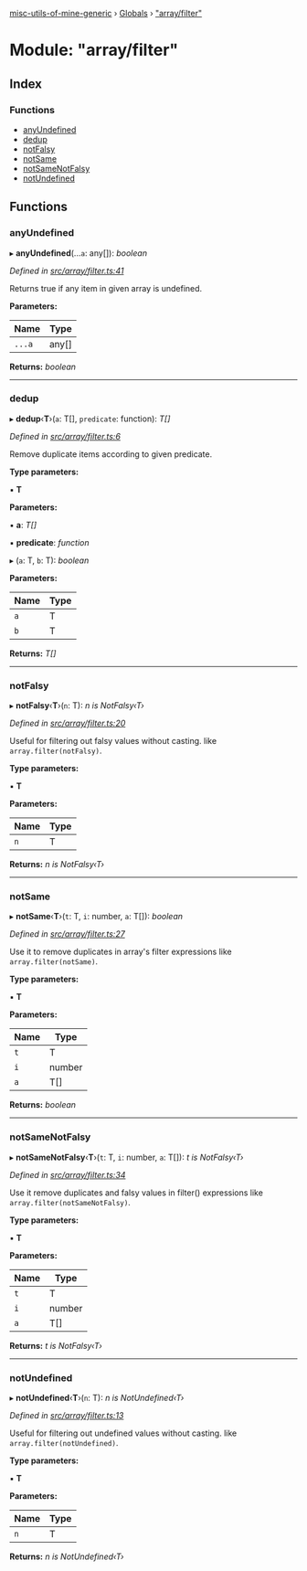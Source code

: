 [misc-utils-of-mine-generic](../README.md) › [Globals](../globals.md) › ["array/filter"](_array_filter_.md)

# Module: "array/filter"

## Index

### Functions

* [anyUndefined](_array_filter_.md#anyundefined)
* [dedup](_array_filter_.md#dedup)
* [notFalsy](_array_filter_.md#notfalsy)
* [notSame](_array_filter_.md#notsame)
* [notSameNotFalsy](_array_filter_.md#notsamenotfalsy)
* [notUndefined](_array_filter_.md#notundefined)

## Functions

###  anyUndefined

▸ **anyUndefined**(...`a`: any[]): *boolean*

*Defined in [src/array/filter.ts:41](https://github.com/cancerberoSgx/misc-utils-of-mine/blob/31c2f04/misc-utils-of-mine-generic/src/array/filter.ts#L41)*

Returns true if any item in given array is undefined.

**Parameters:**

Name | Type |
------ | ------ |
`...a` | any[] |

**Returns:** *boolean*

___

###  dedup

▸ **dedup**‹**T**›(`a`: T[], `predicate`: function): *T[]*

*Defined in [src/array/filter.ts:6](https://github.com/cancerberoSgx/misc-utils-of-mine/blob/31c2f04/misc-utils-of-mine-generic/src/array/filter.ts#L6)*

Remove duplicate items according to given predicate.

**Type parameters:**

▪ **T**

**Parameters:**

▪ **a**: *T[]*

▪ **predicate**: *function*

▸ (`a`: T, `b`: T): *boolean*

**Parameters:**

Name | Type |
------ | ------ |
`a` | T |
`b` | T |

**Returns:** *T[]*

___

###  notFalsy

▸ **notFalsy**‹**T**›(`n`: T): *n is NotFalsy‹T›*

*Defined in [src/array/filter.ts:20](https://github.com/cancerberoSgx/misc-utils-of-mine/blob/31c2f04/misc-utils-of-mine-generic/src/array/filter.ts#L20)*

Useful for filtering out falsy values without casting. like `array.filter(notFalsy)`.

**Type parameters:**

▪ **T**

**Parameters:**

Name | Type |
------ | ------ |
`n` | T |

**Returns:** *n is NotFalsy‹T›*

___

###  notSame

▸ **notSame**‹**T**›(`t`: T, `i`: number, `a`: T[]): *boolean*

*Defined in [src/array/filter.ts:27](https://github.com/cancerberoSgx/misc-utils-of-mine/blob/31c2f04/misc-utils-of-mine-generic/src/array/filter.ts#L27)*

Use it to remove duplicates in array's filter expressions like `array.filter(notSame)`.

**Type parameters:**

▪ **T**

**Parameters:**

Name | Type |
------ | ------ |
`t` | T |
`i` | number |
`a` | T[] |

**Returns:** *boolean*

___

###  notSameNotFalsy

▸ **notSameNotFalsy**‹**T**›(`t`: T, `i`: number, `a`: T[]): *t is NotFalsy‹T›*

*Defined in [src/array/filter.ts:34](https://github.com/cancerberoSgx/misc-utils-of-mine/blob/31c2f04/misc-utils-of-mine-generic/src/array/filter.ts#L34)*

Use it remove duplicates and falsy values in filter() expressions like `array.filter(notSameNotFalsy)`.

**Type parameters:**

▪ **T**

**Parameters:**

Name | Type |
------ | ------ |
`t` | T |
`i` | number |
`a` | T[] |

**Returns:** *t is NotFalsy‹T›*

___

###  notUndefined

▸ **notUndefined**‹**T**›(`n`: T): *n is NotUndefined‹T›*

*Defined in [src/array/filter.ts:13](https://github.com/cancerberoSgx/misc-utils-of-mine/blob/31c2f04/misc-utils-of-mine-generic/src/array/filter.ts#L13)*

Useful for filtering out undefined values without casting. like `array.filter(notUndefined)`.

**Type parameters:**

▪ **T**

**Parameters:**

Name | Type |
------ | ------ |
`n` | T |

**Returns:** *n is NotUndefined‹T›*
